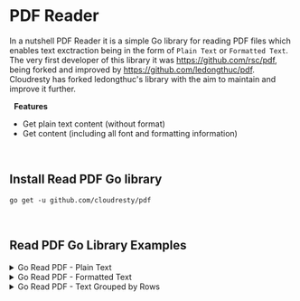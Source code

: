 # PDF Reader

In a nutshell PDF Reader it is a simple Go library for reading PDF files which enables text exctraction being in the form of `Plain Text` or `Formatted Text`. The very first developer of this library it was https://github.com/rsc/pdf, being forked and improved by https://github.com/ledongthuc/pdf. Cloudresty has forked ledongthuc's library with the aim to maintain and improve it further.

&nbsp;
__Features__
  - Get plain text content (without format)
  - Get content (including all font and formatting information)

&nbsp;
## Install Read PDF Go library

`go get -u github.com/cloudresty/pdf`

&nbsp;
## Read PDF Go Library Examples

<details>
  <summary>Go Read PDF - Plain Text</summary>
  
```golang
package main

import (
	"bytes"
	"fmt"

	"github.com/cloudresty/pdf"
)

//
// Main Function
//

func main() {

	pdf.DebugOn = true

	//
	// Read PDF File
	//

	pdfText, errReadPDF := readPDF("file.pdf")

	if errReadPDF != nil {
		panic(errReadPDF)
	}

	fmt.Println(pdfText)
	
	return

}

//
// Read PDF Function
//

func readPDF(path string) (string, error) {

	//
	// Open PDF File
	//

	f, r, errPDFOpen := pdf.Open(path)
	
    defer f.Close()

	if errPDFOpen != nil {
		return "", errPDFOpen
	}

	//
	// Extract Plain Text
	//

	var buf bytes.Buffer

    b, errGetPlainText := r.GetPlainText()

	if errGetPlainText != nil {
        return "", errGetPlainText
    }

	buf.ReadFrom(b)

	return buf.String(), nil

}
```
</details>

<details>
  <summary>Go Read PDF - Formatted Text</summary>

```golang
//
// Read PDF Function (standalone)
//

func readPDF(path string) (string, error) {

	//
	// Open PDF File
	//

	f, r, errPDFOpen := pdf.Open(path)

	defer f.Close()

	if errPDFOpen != nil {
		return "", errPDFOpen
	}

	//
	// Page Count
	//
	
	totalPage := r.NumPage()

	//
	// Loop Through Pages
	//

	for pageIndex := 1; pageIndex <= totalPage; pageIndex++ {

		p := r.Page(pageIndex)

		if p.V.IsNull() {
			continue
		}

		//
		// Extract Formatted Text
		//

		var lastTextStyle pdf.Text
		texts := p.Content().Text

		for _, text := range texts {

			if isSameSentence(text, lastTextStyle) {

				lastTextStyle.S = lastTextStyle.S + text.S
		
			} else {

				fmt.Printf("Font: %s, Font-size: %f, x: %f, y: %f, content: %s \n", lastTextStyle.Font, lastTextStyle.FontSize, lastTextStyle.X, lastTextStyle.Y, lastTextStyle.S)
				lastTextStyle = text

			}

		}

	}

	return "", nil

}
```
</details>

<details>
  <summary>Go Read PDF - Text Grouped by Rows</summary>

```golang
package main

import (
	"fmt"
	"os"

	"github.com/cloudresty/pdf"
)

//
// Main Function
//

func main() {

	//
	// Read Local PDF File
	//

	content, errReadPDF := readPDF(os.Args[1])

	if errReadPDF != nil {
		panic(errReadPDF)
	}

	fmt.Println(content)

	return

}

//
// Read PDF Function
//

func readPDF(path string) (string, error) {

	//
	// Open PDF File
	//

	f, r, errReadPDF := pdf.Open(path)

	defer func() {
		_ = f.Close()
	}()

	if errReadPDF != nil {
		return "", errReadPDF
	}

	//
	// Page Count
	//

	totalPage := r.NumPage()

	//
	// Loop Through Pages
	//

	for pageIndex := 1; pageIndex <= totalPage; pageIndex++ {

		p := r.Page(pageIndex)

		if p.V.IsNull() {
			continue
		}

		//
		// Get Rows
		//

		rows, _ := p.GetTextByRow()

		for _, row := range rows {

			println("Row: ", row.Position)

			for _, word := range row.Content {

				fmt.Println(word.S)

			}

		}

	}

	return "", nil
}
```
</details>
